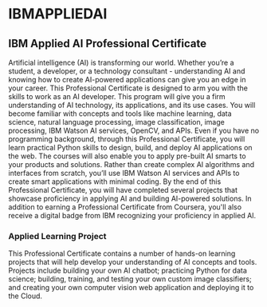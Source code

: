 # IBMAPPLIEDAI

## IBM Applied AI Professional Certificate

Artificial intelligence (AI) is transforming our world. Whether you’re a student, a developer, or a technology consultant - understanding AI and knowing how to create AI-powered applications can give you an edge in your career. This Professional Certificate is designed to arm you with the skills to work as an AI developer. This program will give you a firm understanding of AI technology, its applications, and its use cases. You will become familiar with concepts and tools like machine learning, data science, natural language processing, image classification, image processing, IBM Watson AI services, OpenCV, and APIs. Even if you have no programming background, through this Professional Certificate, you will learn practical Python skills to design, build, and deploy AI applications on the web. The courses will also enable you to apply pre-built AI smarts to your products and solutions. Rather than create complex AI algorithms and interfaces from scratch, you’ll use IBM Watson AI services and APIs to create smart applications with minimal coding. By the end of this Professional Certificate, you will have completed several projects that showcase proficiency in applying AI and building AI-powered solutions. In addition to earning a Professional Certificate from Coursera, you'll also receive a digital badge from IBM recognizing your proficiency in applied AI.
### Applied Learning Project

This Professional Certificate contains a number of hands-on learning projects that will help develop your understanding of AI concepts and tools. Projects include building your own AI chatbot; practicing Python for data science; building, training, and testing your own custom image classifiers; and creating your own computer vision web application and deploying it to the Cloud. 
